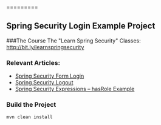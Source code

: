 =========

## Spring Security Login Example Project

###The Course
The "Learn Spring Security" Classes: http://bit.ly/learnspringsecurity

### Relevant Articles: 
- [Spring Security Form Login](http://www.baeldung.com/spring-security-login)
- [Spring Security Logout](http://www.baeldung.com/spring-security-logout)
- [Spring Security Expressions – hasRole Example](http://www.baeldung.com/spring-security-expressions-basic)


### Build the Project
```
mvn clean install
```
